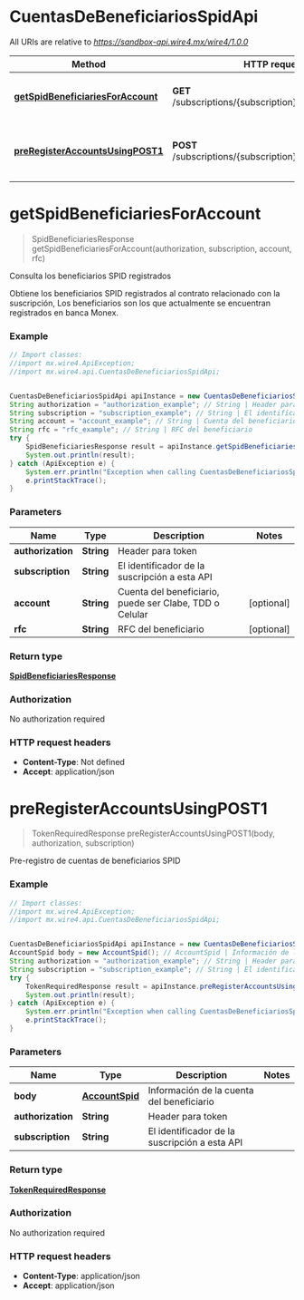 # CuentasDeBeneficiariosSpidApi

All URIs are relative to *https://sandbox-api.wire4.mx/wire4/1.0.0*

Method | HTTP request | Description
------------- | ------------- | -------------
[**getSpidBeneficiariesForAccount**](CuentasDeBeneficiariosSpidApi.md#getSpidBeneficiariesForAccount) | **GET** /subscriptions/{subscription}/beneficiaries/spid | Consulta los beneficiarios SPID registrados
[**preRegisterAccountsUsingPOST1**](CuentasDeBeneficiariosSpidApi.md#preRegisterAccountsUsingPOST1) | **POST** /subscriptions/{subscription}/beneficiaries/spid | Pre-registro de cuentas de beneficiarios SPID

<a name="getSpidBeneficiariesForAccount"></a>
# **getSpidBeneficiariesForAccount**
> SpidBeneficiariesResponse getSpidBeneficiariesForAccount(authorization, subscription, account, rfc)

Consulta los beneficiarios SPID registrados

Obtiene los beneficiarios SPID registrados al contrato relacionado con la suscripción, Los beneficiarios son los que actualmente se encuentran registrados en banca Monex.

### Example
```java
// Import classes:
//import mx.wire4.ApiException;
//import mx.wire4.api.CuentasDeBeneficiariosSpidApi;


CuentasDeBeneficiariosSpidApi apiInstance = new CuentasDeBeneficiariosSpidApi();
String authorization = "authorization_example"; // String | Header para token
String subscription = "subscription_example"; // String | El identificador de la suscripción a esta API
String account = "account_example"; // String | Cuenta del beneficiario, puede ser Clabe, TDD o Celular
String rfc = "rfc_example"; // String | RFC del beneficiario
try {
    SpidBeneficiariesResponse result = apiInstance.getSpidBeneficiariesForAccount(authorization, subscription, account, rfc);
    System.out.println(result);
} catch (ApiException e) {
    System.err.println("Exception when calling CuentasDeBeneficiariosSpidApi#getSpidBeneficiariesForAccount");
    e.printStackTrace();
}
```

### Parameters

Name | Type | Description  | Notes
------------- | ------------- | ------------- | -------------
 **authorization** | **String**| Header para token |
 **subscription** | **String**| El identificador de la suscripción a esta API |
 **account** | **String**| Cuenta del beneficiario, puede ser Clabe, TDD o Celular | [optional]
 **rfc** | **String**| RFC del beneficiario | [optional]

### Return type

[**SpidBeneficiariesResponse**](SpidBeneficiariesResponse.md)

### Authorization

No authorization required

### HTTP request headers

 - **Content-Type**: Not defined
 - **Accept**: application/json

<a name="preRegisterAccountsUsingPOST1"></a>
# **preRegisterAccountsUsingPOST1**
> TokenRequiredResponse preRegisterAccountsUsingPOST1(body, authorization, subscription)

Pre-registro de cuentas de beneficiarios SPID

### Example
```java
// Import classes:
//import mx.wire4.ApiException;
//import mx.wire4.api.CuentasDeBeneficiariosSpidApi;


CuentasDeBeneficiariosSpidApi apiInstance = new CuentasDeBeneficiariosSpidApi();
AccountSpid body = new AccountSpid(); // AccountSpid | Información de la cuenta del beneficiario
String authorization = "authorization_example"; // String | Header para token
String subscription = "subscription_example"; // String | El identificador de la suscripción a esta API
try {
    TokenRequiredResponse result = apiInstance.preRegisterAccountsUsingPOST1(body, authorization, subscription);
    System.out.println(result);
} catch (ApiException e) {
    System.err.println("Exception when calling CuentasDeBeneficiariosSpidApi#preRegisterAccountsUsingPOST1");
    e.printStackTrace();
}
```

### Parameters

Name | Type | Description  | Notes
------------- | ------------- | ------------- | -------------
 **body** | [**AccountSpid**](AccountSpid.md)| Información de la cuenta del beneficiario |
 **authorization** | **String**| Header para token |
 **subscription** | **String**| El identificador de la suscripción a esta API |

### Return type

[**TokenRequiredResponse**](TokenRequiredResponse.md)

### Authorization

No authorization required

### HTTP request headers

 - **Content-Type**: application/json
 - **Accept**: application/json

